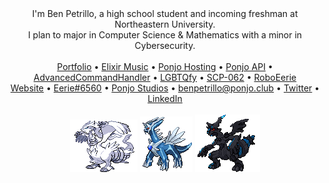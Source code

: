 <div align="center">
  I'm Ben Petrillo, a high school student and incoming freshman at Northeastern University.
</div>

<div align="center">
  I plan to major in Computer Science & Mathematics with a minor in Cybersecurity.
</div>

<br>

<div align="center">
  <a href="https://benpetrillo.dev/projects">Portfolio</a> •
  <a href="https://docs.ponjo.club">Elixir Music</a> •
  <a href="https://app.ponjo.club/hosting">Ponjo Hosting</a> •
  <a href="https://app.ponjo.club">Ponjo API</a> •
  <a href="https://github.com/Eerie6560/AdvancedCommandHandler">AdvancedCommandHandler</a> •
  <a href="https://ponjo.club/lgbtqfy">LGBTQfy</a> •
  <a href="https://github.com/Eerie6560/SCP-062-OS">SCP-062</a> •
  <a href="https://github.com/Eerie6560/RoboEerie">RoboEerie</a>
</div>

<div align="center">
  <a href="https://benpetrillo.dev">Website</a> •
  <a href="https://discordapp.com/users/460177285954142208">Eerie#6560</a> •
  <a href="https://ponjo.club">Ponjo Studios</a> •
  <a href="mailto:benpetrillo@ponjo.club">benpetrillo@ponjo.club</a> •
  <a href="https://twitter.com/Eerie6560">Twitter</a> •
  <a href="https://www.linkedin.com/in/ben-petrillo-174a43202/">LinkedIn</a>
</div>

<br>

<div align="center">
  <img src="https://raw.githubusercontent.com/PokeAPI/sprites/master/sprites/pokemon/versions/generation-v/black-white/animated/643.gif">
  <img src="https://raw.githubusercontent.com/PokeAPI/sprites/master/sprites/pokemon/versions/generation-v/black-white/animated/483.gif">
  <img src="https://raw.githubusercontent.com/PokeAPI/sprites/master/sprites/pokemon/versions/generation-v/black-white/animated/644.gif">
</div>
